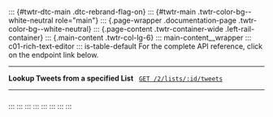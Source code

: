 ::: {#twtr-dtc-main .dtc-rebrand-flag-on}
::: {#twtr-main .twtr-color-bg--white-neutral role="main"}
::: {.page-wrapper .documentation-page .twtr-color-bg--white-neutral}
::: {.page-content .twtr-container-wide .left-rail-container}
::: {.main-content .twtr-col-lg-6}
::: main-content__wrapper
::: c01-rich-text-editor
::: is-table-default
For the complete API reference, click on the endpoint link below.

  ----------------------------------------- -------------------------------------------------------------------------------------------------------------
  **Lookup Tweets from a specified List**   ` `[`GET /2/lists/:id/tweets`](/en/docs/twitter-api/lists/list-tweets/api-reference/get-lists-id-tweets)` `
                                            
  ----------------------------------------- -------------------------------------------------------------------------------------------------------------

### 
:::
:::
:::
:::
:::
:::
:::
:::
